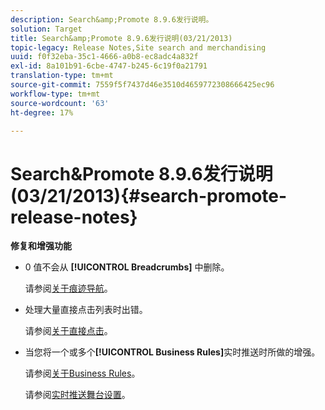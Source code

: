 ```yaml
---
description: Search&amp;Promote 8.9.6发行说明。
solution: Target
title: Search&amp;Promote 8.9.6发行说明(03/21/2013)
topic-legacy: Release Notes,Site search and merchandising
uuid: f0f32eba-35c1-4666-a0b8-ec8adc4a832f
exl-id: 8a101b91-6cbe-4747-b245-6c19f0a21791
translation-type: tm+mt
source-git-commit: 7559f5f7437d46e3510d4659772308666425ec96
workflow-type: tm+mt
source-wordcount: '63'
ht-degree: 17%

---
```


# Search&amp;Promote 8.9.6发行说明(03/21/2013){#search-promote-release-notes}

**修复和增强功能**

* 0 值不会从 **[!UICONTROL Breadcrumbs]** 中删除。

   请参阅[关于痕迹导航](../c-about-design-menu/c-about-breadcrumbs.md#concept_FB8A943C594A4A1593B118141DA61F03)。

* 处理大量直接点击列表时出错。

   请参阅[关于直接点击](../c-about-rules-menu/c-about-direct-hits.md#concept_C5EE074A19FD4D5B8DD21DB575E35565)。

* 当您将一个或多个&#x200B;**[!UICONTROL Business Rules]**&#x200B;实时推送时所做的增强。

   请参阅[关于Business Rules](../c-about-rules-menu/c-about-business-rules.md#concept_2A93D76216754D3D8412CDEA00BD26BD)。

   请参阅[实时推送舞台设置](../c-about-staging.md#task_44306783B4C0408AAA58B471DAF2D9A4)。
